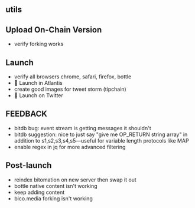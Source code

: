 ## utils


## Upload On-Chain Version
- verify forking works

## Launch
- verify all browsers chrome, safari, firefox, bottle
- 🚀 Launch in Atlantis
- create good images for tweet storm (tipchain)
- 🚀 Launch on Twitter

## FEEDBACK
* bitdb bug: event stream is getting messages it shouldn't
* bitdb suggestion: nice to just say "give me OP_RETURN string array" in addition to s1,s2,s3,s4,s5—useful for variable length protocols like MAP
* enable regex in jq for more advanced filtering

## Post-launch
* reindex bitomation on new server then swap it out
* bottle native content isn't working
* keep adding content
* bico.media forking isn't working

